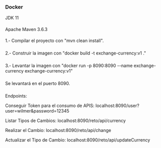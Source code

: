 ### Docker
JDK 11
####
Apache Maven 3.6.3
####
1.- Compilar el proyecto con "mvn clean install".
###
2.- Construir la imagen con "docker build -t exchange-currency:v1 ."
###
3.- Levantar la imagen con "docker run -p 8090:8090 --name exchange-currency exchange-currency:v1"
###
Se levantará en el puerto 8090.
###
Endpoints:

Conseguir Token para el consumo de APIS:
localhost:8090/user?user=wilmer&password=12345

Listar Tipos de Cambios:
localhost:8090/reto/api/currency

Realizar el Cambio:
localhost:8090/reto/api/change

Actualizar el Tipo de Cambio:
localhost:8090/reto/api/updateCurrency